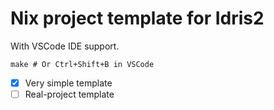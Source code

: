 # Nix project template for Idris2

With VSCode IDE support.

```
make # Or Ctrl+Shift+B in VSCode
```

- [x] Very simple template
- [ ] Real-project template